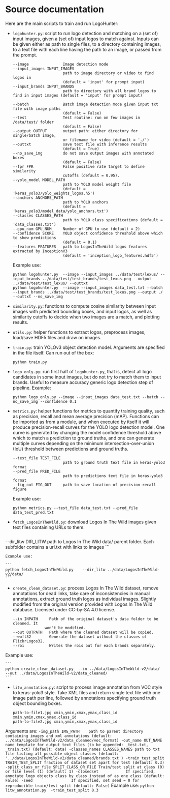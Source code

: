# Source documentation

Here are the main scripts to train and run LogoHunter:

+ `logohunter.py`: script to run logo detection and matching on a (set of) input images, given a (set of) input logos to match against. Inputs can be given either as path to single files, to a directory containing images, to a text file with each line having the path to an image, or passed from the prompt.
    ```
    --image               Image detection mode
    --input_images INPUT_IMAGES
                          path to image directory or video to find logos in
                          (default = 'input' for prompt input)
    --input_brands INPUT_BRANDS
                          path to directory with all brand logos to find in input images (default = 'input' for prompt input)

    --batch               Batch image detection mode given input txt file with image paths
                          (default = False)
    --test                Test routine: run on few images in /data/test/ folder
                          (default = False)
    --output OUTPUT       output path: either directory for single/batch image,
                          or filename for video (default = './')
    --outtxt              save text file with inference results
                          (default = True)    
    --no_save_img         do not save output images with annotated boxes
                          (default = False)
    --fpr FPR             False positive rate target to define similarity
                          cutoffs (default = 0.95).
    --yolo_model MODEL_PATH
                          path to YOLO model weight file
                          (default = 'keras_yolo3/yolo_weights_logos.h5')
    --anchors ANCHORS_PATH
                          path to YOLO anchors
                          (default = 'keras_yolo3/model_data/yolo_anchors.txt')
    --classes CLASSES_PATH
                          path to YOLO class specifications (default = 'data_classes.txt')
    --gpu_num GPU_NUM     Number of GPU to use (default = 2)
    --confidence SCORE    YOLO object confidence threshold above which to show predictions
                          (default = 0.1)
    --features FEATURES   path to LogosInTheWild logos features extracted by InceptionV3
                          (default = 'inception_logo_features.hdf5')
    ```

    Example use:

    ```
    python logohunter.py  --image --input_images ../data/test/lexus/ --input_brands ../data/test/test_brands/test_lexus.png --output ../data/test/test_lexus/ --outtxt
    python logohunter.py  --image --input_images data_test.txt --batch  --input_brands ../data/test/test_brands/test_lexus.png --output ./  --outtxt --no_save_img
   ```

+ `similarity.py`: functions to compute cosine similarity between input images with predicted bounding boxes, and input logos, as well as similarity cutoffs to decide when two images are a match, and plotting results.

+ `utils.py`: helper functions to extract logos, preprocess images, load/save HDF5 files and draw on images.

+ `train.py`: train YOLOv3 object detection model. Arguments are specified in the file itself. Can run out of the box:

    ```
    python train.py
    ```

+ `logo_only.py`: run first half of `logohunter.py`, that is, detect all logo candidates in some input images, but do not try to match them to input brands. Useful to measure accuracy generic logo detection step of pipeline. Example:

    ```
    python logo_only.py --image --input_images data_test.txt --batch --no_save_img --confidence 0.1
    ```

+ `metrics.py`: helper functions for metrics to quantify training quality, such as precision, recall and mean average precision (mAP). Functions can be imported as from a module, and when executed by itself it will produce precision-recall curves for the YOLO logo detection model. One curve is generated by changing the model confidence threshold above which to match a prediction to ground truths, and one can generate multiple curves depending on the minimum intersection-over-union (IoU) threshold between predictions and ground truths.

    ```
    --test_file TEST_FILE
                          path to ground truth text file in keras-yolo3 format
    --pred_file PRED_FILE
                          path to predictions text file in keras-yolo3 format
    --fig_out FIG_OUT     path to save location of precision-recall figure
    ```
    Example use:
    ```
    python metrics.py --test_file data_test.txt --pred_file data_test_pred.txt
    ```


+ `fetch_LogosInTheWild.py`: download Logos In The Wild images given text files containing URLs to them.
    ```
--dir_litw DIR_LITW  path to Logos In The Wild data/ parent folder. Each
                     subfolder contains a url.txt with links to images
    ```

    Example use:

    ```
    python fetch_LogosInTheWild.py    --dir_litw ../data/LogosInTheWild-v2/data/
    ```

+ `create_clean_dataset.py`: process Logos In The Wild dataset, remove annotations for dead links, take care of inconsistencies in manual annotations, extract ground truth logos as individual images. Slightly modified from the original version provided with Logos In The Wild database. Licensed under CC-by-SA 4.0 license.
    ```
  --in INPATH     Path of the original dataset's data folder to be cleaned. It
                  won't be modified.
  --out OUTPATH   Path where the cleaned dataset will be copied.
  --wofl32        Generate the dataset without the classes of FlickrLogos32.
  --roi           Writes the rois out for each brands separately.
    ```

 Example use:

    ```
    python create_clean_dataset.py  --in ../data/LogosInTheWild-v2/data/  --out ../data/LogosInTheWild-v2/data_cleaned/
    ```    

+ `litw_annotation.py`: script to process image annotation from VOC style to keras-yolo3 style. Take XML files and return single text file with one image path per line, followed by annotations specifying ground truth object bounding boxes.
    ```
    path-to-file1.jpg xmin,ymin,xmax,ymax,class_id xmin,ymin,xmax,ymax,class_id
    path-to-file2.jpg xmin,ymin,xmax,ymax,class_id
    ```
Arguments are:
    ```
      -img_path IMG_PATH    path to parent directory containing images and xml
                            annotations (default:
                            ../data/LogosInTheWild-v2/data_cleaned/voc_format)
      -out_name OUT_NAME    name template for output text files (to be appended:
                            _test.txt, _train.txt) (default: data)
      -classes_names CLASSES_NAMES
                            path to txt file listing all possible object classes
                            (default:  '../data/LogosInTheWild-v2/data_cleaned/brands.txt')
      -train_test_split TRAIN_TEST_SPLIT
                            fraction of dataset set apart for test (default: 0.3)
      -split_class_or_file SPLIT_CLASS_OR_FILE
                            Train/test split at class (0) or file level (1)
                            (default: 1)
      -closedset            If specified, annotate logo objects class by class
                            instead of as one class (default: False)
      -seed                 If specified, set seed = 0 for reproducible train/test split
                            (default: False)
    ```
    Example use:
    ```
    python litw_annotation.py  -train_test_split 0.3
    ```
